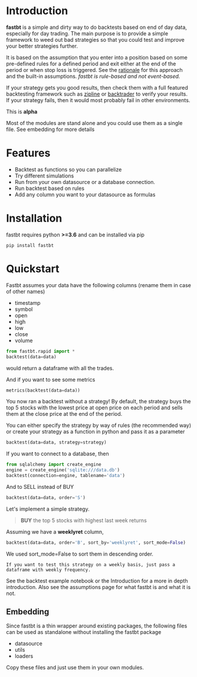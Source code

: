 # Introduction

**fastbt** is a simple and dirty way to do backtests based on end of day data, especially for day trading.
The main purpose is to provide a simple framework to weed out bad strategies so that you could test and improve your better strategies further.

It is based on the assumption that you enter into a position based on some pre-defined rules for a defined period and exit either at the end of the period or when stop loss is triggered. See the [rationale](https://github.com/uberdeveloper/fastbt/blob/master/docs/rationale.md) for this approach and the built-in assumptions. _fastbt is rule-based and not event-based._

If your strategy gets you good results, then check them with a full featured backtesting framework such as [zipline](http://www.zipline.io/) or [backtrader](https://www.backtrader.com/) to verify your results.
If your strategy fails, then it would most probably fail in other environments.

This is **alpha**

Most of the modules are stand alone and you could use them as a single file. See embedding for more details

# Features

-   Backtest as functions so you can parallelize
-   Try different simulations
-   Run from your own datasource or a database connection.
-   Run backtest based on rules
-   Add any column you want to your datasource as formulas

# Installation

fastbt requires python **>=3.6** and can be installed via pip

```
pip install fastbt
```

# Quickstart

Fastbt assumes your data have the following columns (rename them in case of other names)

-   timestamp
-   symbol
-   open
-   high
-   low
-   close
-   volume

```python
from fastbt.rapid import *
backtest(data=data)
```

would return a dataframe with all the trades.

And if you want to see some metrics

```python
metrics(backtest(data=data))
```

You now ran a backtest without a strategy! By default, the strategy buys the top 5 stocks with the lowest price at open price on each period and sells them at the close price at the end of the period.

You can either specify the strategy by way of rules (the recommended way) or create your strategy as a function in python and pass it as a parameter

```python
backtest(data=data, strategy=strategy)
```

If you want to connect to a database, then

```python
from sqlalchemy import create_engine
engine = create_engine('sqlite:///data.db')
backtest(connection=engine, tablename='data')
```

And to SELL instead of BUY

```python
backtest(data=data, order='S')
```

Let's implement a simple strategy.

> **BUY** the top 5 stocks with highest last week returns

Assuming we have a **weeklyret** column,

```python
backtest(data=data, order='B', sort_by='weeklyret', sort_mode=False)
```

We used sort_mode=False to sort them in descending order.

    If you want to test this strategy on a weekly basis, just pass a dataframe with weekly frequency.

See the backtest example notebook or the Introduction for a more in depth introduction. Also see the assumptions page for what fastbt is and what it is not.

## Embedding

Since fastbt is a thin wrapper around existing packages, the following files can be used as standalone without installing the fastbt package

-   datasource
-   utils
-   loaders

Copy these files and just use them in your own modules.
